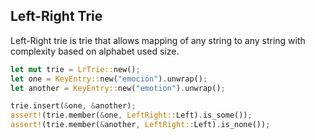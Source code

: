 ## Left-Right Trie

Left-Right trie is trie that allows mapping of any string to any string with complexity based on alphabet used size.

```rust
let mut trie = LrTrie::new();
let one = KeyEntry::new("emoción").unwrap();
let another = KeyEntry::new("emotion").unwrap();

trie.insert(&one, &another);
assert!(trie.member(&one, LeftRight::Left).is_some());
assert!(trie.member(&another, LeftRight::Left).is_none());
```
